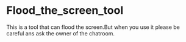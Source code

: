 # Flood_the_screen_tool
This is a tool that can flood the screen.But when you use it please be careful ans ask the owner of the chatroom.
